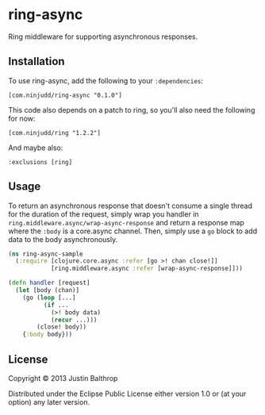 # ring-async

Ring middleware for supporting asynchronous responses.

## Installation

To use ring-async, add the following to your `:dependencies`:

    [com.ninjudd/ring-async "0.1.0"]

This code also depends on a patch to ring, so you'll also need the following for now:

    [com.ninjudd/ring "1.2.2"]
    
And maybe also:

    :exclusions [ring]

## Usage

To return an asynchronous response that doesn't consume a single thread for the duration of the
request, simply wrap you handler in `ring.middleware.async/wrap-async-response` and return a
response map where the `:body` is a core.async channel. Then, simply use a `go` block to add data to
the body asynchronously.

```clj
(ns ring-async-sample
  (:require [clojure.core.async :refer [go >! chan close!]]
            [ring.middleware.async :refer [wrap-async-response]]))

(defn handler [request]
  (let [body (chan)]
    (go (loop [...]
          (if ...
            (>! body data)
            (recur ...)))
        (close! body))
    {:body body}))
```

## License

Copyright © 2013 Justin Balthrop

Distributed under the Eclipse Public License either version 1.0 or (at
your option) any later version.
